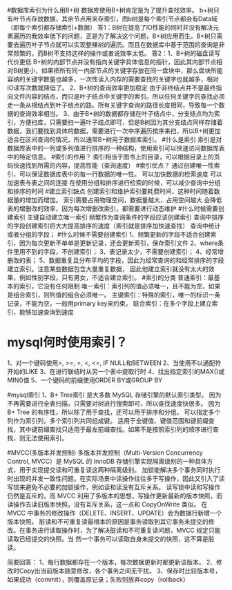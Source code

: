 #数据库索引为什么用B+树
    数据库使用B+树肯定是为了提升查找效率。
    b+树只有叶节点存放数据，其余节点用来存索引，而b树是每个索引节点都会有Data域（即每个索引都存储索引+数据）
    答1：B树在提高了IO性能的同时并没有解决元素遍历的我效率低下的问题，正是为了解决这个问题，B+树应用而生。B+树只需要去遍历叶子节点就可以实现整棵树的遍历。而且在数据库中基于范围的查询是非常频繁的，而B树不支持这样的操作或者说效率太低。
    答2：1、B+树的磁盘读写代价更低 B+树的内部节点并没有指向关键字具体信息的指针，因此其内部节点相对B树更小，如果把所有同一内部节点的关键字存放在同一盘块中，那么盘块所能容纳的关键字数量也越多，一次性读入内存的需要查找的关键字也就越多，相对IO读写次数就降低了。
         2、B+树的查询效率更加稳定 由于非终结点并不是最终指向文件内容的结点，而只是叶子结点中关键字的索引。所以任何关键字的查找必须走一条从根结点到叶子结点的路。所有关键字查询的路径长度相同，导致每一个数据的查询效率相当。
         3、由于B+树的数据都存储在叶子结点中，分支结点均为索引，方便扫库，只需要扫一遍叶子结点即可，但是B树因为其分支结点同样存储着数据，我们要找到具体的数据，需要进行一次中序遍历按序来扫，所以B+树更加适合在区间查询的情况，所以通常B+树用于数据库索引。
#什么是索引
索引是对数据库表中的一列或多列值进行排序的一种结构，使用索引可以快速访问数据库表中的特定信息。
#索引的作用？
索引相当于图书上的目录，可以根据目录上的页码快速找到所需的内容，提高性能（查询速度）
#索引优点？
通过创建唯一性索引，可以保证数据库表中的每一行数据的唯一性。
可以加快数据的检索速度
可以加速表与表之间的连接
在使用分组和排序进行检索的时候，可以减少查询中分组和排序的时间
#建立索引缺点
创建索引和维护索引要耗费时间，这种时间随着数据量的增加而增加。
索引需要占用物理空间，数据量越大，占用空间越大
会降低表的增删改的效率，因为每次增删改索引，都需要进行动态维护
#什么时候需要创建索引
主键自动建立唯一索引
频繁作为查询条件的字段应该创建索引
查询中排序的字段创建索引将大大提高排序的速度（索引就是排序加快速查找）
查询中统计或者分组的字段；
#什么时候不需要创建索引
1、频繁更新的字段不适合创建索引，因为每次更新不单单是更新记录，还会更新索引，保存索引文件
2、where条件里用不到的字段，不创建索引；
3、表记录太少，不需要创建索引；
4、经常增删改的表；
5、数据重复且分布平均的字段，因此为经常查询的和经常排序的字段建立索引。注意某些数据包含大量重复数据，
因此他建立索引就没有太大的效果，例如性别字段，只有男女，不适合建立索引。
#索引的分类
普通索引：最基本的索引，它没有任何限制
唯一索引：索引列的值必须唯一，且不能为空，如果是组合索引，则列值的组合必须唯一。
主键索引：特殊的索引，唯一的标识一条记录，不能为空，一般用primary key来约束。
联合索引：在多个字段上建立索引，能够加速查询到速度
# mysql何时使用索引？
1、对一个键码使用>, >=, =, <, <=, IF NULL和BETWEEN
2、当使用不以通配符开始的LIKE
3、在进行联结时从另一个表中提取行时
4、找出指定索引的MAX()或MIN()值
5、一个键码的前缀使用ORDER BY或GROUP BY

#mysql索引
1、B+ Tree索引
是大多数 MySQL 存储引擎的默认索引类型。
因为不再需要进行全表扫描，只需要对树进行搜索即可，所以查找速度快很多。
因为 B+ Tree 的有序性，所以除了用于查找，还可以用于排序和分组。
可以指定多个列作为索引列，多个索引列共同组成键。
适用于全键值、键值范围和键前缀查找，其中键前缀查找只适用于最左前缀查找。如果不是按照索引列的顺序进行查找，则无法使用索引。

#MVCC(多版本并发控制)
多版本并发控制（Multi-Version Concurrency Control, MVCC）是 MySQL 的 InnoDB 存储引擎实现隔离级别的一种具体方式，用于实现提交读和可重复读这两种隔离级别。
加锁能解决多个事务同时执行时出现的并发一致性问题。在实际场景中读操作往往多于写操作，因此又引入了读写锁来避免不必要的加锁操作，例如读和读没有互斥关系。
读写锁中读和写操作仍然是互斥的，而 MVCC 利用了多版本的思想，写操作更新最新的版本快照，而读操作去读旧版本快照，没有互斥关系，这一点和 CopyOnWrite 类似。
在 MVCC 中事务的修改操作（DELETE、INSERT、UPDATE）会为数据行新增一个版本快照。
脏读和不可重复读最根本的原因是事务读取到其它事务未提交的修改。在事务进行读取操作时，为了解决脏读和不可重复读问题，MVCC 规定只能读取已经提交的快照。当
然一个事务可以读取自身未提交的快照，这不算是脏读。

简要回答：
1、每行数据都存在一个版本，每次数据更新时都更新该版本。
2、修改时Copy出当前版本随意修改，各个事务之间无干扰。
3、保存时比较版本号，如果成功（commit），则覆盖原记录；失败则放弃copy（rollback）